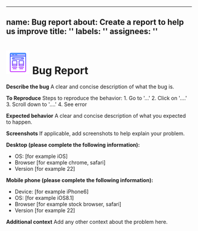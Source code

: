 ***

## name: Bug report&#xD;&#xA;about: Create a report to help us improve&#xD;&#xA;title: ''&#xD;&#xA;labels: ''&#xD;&#xA;assignees: ''

# ![image info](/docs/assets/icons/icons8-template-64.png) Bug Report

**Describe the bug** A clear and concise description of what the bug is.

**To Reproduce** Steps to reproduce the behavior: 1. Go to '...' 2. Click on '....' 3. Scroll down to '....' 4. See error

**Expected behavior** A clear and concise description of what you expected to happen.

**Screenshots** If applicable, add screenshots to help explain your problem.

**Desktop (please complete the following information):**

- OS: \[for example iOS]
- Browser \[for example chrome, safari]
- Version \[for example 22]

**Mobile phone (please complete the following information):**

- Device: \[for example iPhone6]
- OS: \[for example iOS8.1]
- Browser \[for example stock browser, safari]
- Version \[for example 22]

**Additional context** Add any other context about the problem here.
